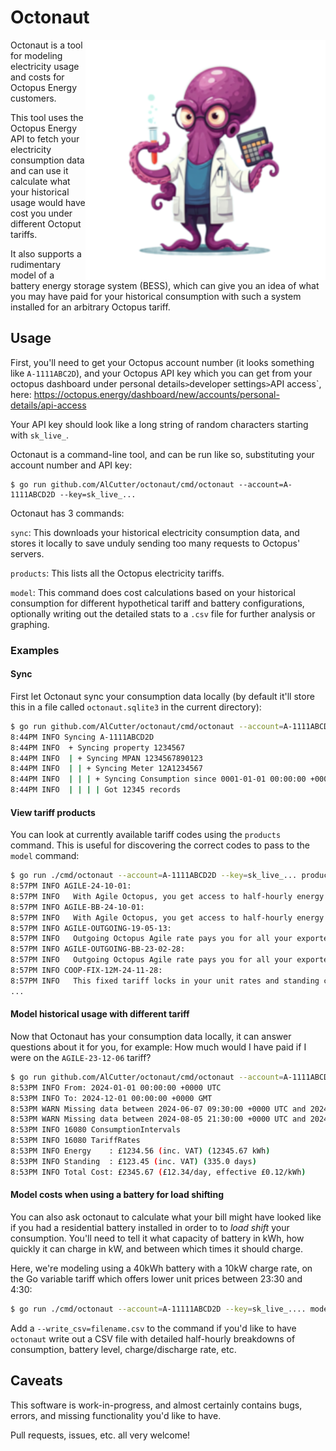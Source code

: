 # Octonaut

<img src="/images/octonaut.png" align="right" width="384" height="384">

Octonaut is a tool for modeling electricity usage and costs for Octopus Energy customers.

This tool uses the Octopus Energy API to fetch your electricity consumption data and can use it calculate what your historical usage would have cost you under different Octoput tariffs.

It also supports a rudimentary model of a battery energy storage system (BESS), which can give you an idea of what you may have paid for your historical consumption with such a system installed for an arbitrary Octopus tariff.

## Usage

First, you'll need to get your Octopus account number (it looks something like `A-1111ABC2D`), and your Octopus API key which you can get from your octopus dashboard under personal details` > `developer settings` > `API access`, here: https://octopus.energy/dashboard/new/accounts/personal-details/api-access

Your API key should look like a long string of random characters starting with `sk_live_`.

Octonaut is a command-line tool, and can be run like so, substituting your account number and API key:

```
$ go run github.com/AlCutter/octonaut/cmd/octonaut --account=A-1111ABCD2D --key=sk_live_...
```

Octonaut has 3 commands:

`sync`: This downloads your historical electricity consumption data, and stores it locally to save unduly sending too many requests to Octopus' servers.

`products`: This lists all the Octopus electricity tariffs.

`model`: This command does cost calculations based on your historical consumption for different hypothetical tariff and battery configurations, optionally writing out the detailed stats to a `.csv` file for further analysis or graphing.

### Examples

#### Sync

First let Octonaut sync your consumption data locally (by default it'll store this in a file called `octonaut.sqlite3` in the current directory):

```bash
$ go run github.com/AlCutter/octonaut/cmd/octonaut --account=A-1111ABCD2D --key=sk_live_... sync
8:44PM INFO Syncing A-1111ABCD2D
8:44PM INFO  + Syncing property 1234567
8:44PM INFO  | + Syncing MPAN 1234567890123
8:44PM INFO  | | + Syncing Meter 12A1234567
8:44PM INFO  | | | + Syncing Consumption since 0001-01-01 00:00:00 +0000 UTC
8:44PM INFO  | | | | Got 12345 records
```

#### View tariff products 

You can look at currently available tariff codes using the `products` command. This is useful for discovering the correct codes to pass to the `model` command:

```bash
$ go run ./cmd/octonaut --account=A-1111ABCD2D --key=sk_live_... products
8:57PM INFO AGILE-24-10-01:
8:57PM INFO   With Agile Octopus, you get access to half-hourly energy prices, tied to wholesale prices and updated daily.  The unit rate is capped at 100p/kWh (including VAT).
8:57PM INFO AGILE-BB-24-10-01:
8:57PM INFO   With Agile Octopus, you get access to half-hourly energy prices, tied to wholesale prices and updated daily.  The unit rate is capped at 100p/kWh (including VAT).
8:57PM INFO AGILE-OUTGOING-19-05-13:
8:57PM INFO   Outgoing Octopus Agile rate pays you for all your exported energy based on the day-ahead wholesale rate.
8:57PM INFO AGILE-OUTGOING-BB-23-02-28:
8:57PM INFO   Outgoing Octopus Agile rate pays you for all your exported energy based on the day-ahead wholesale rate.
8:57PM INFO COOP-FIX-12M-24-11-28:
8:57PM INFO   This fixed tariff locks in your unit rates and standing charges for 12 months with no exit fees.
...
```

#### Model historical usage with different tariff

Now that Octonaut has your consumption data locally, it can answer questions about it for you, for example: How much would I have paid if I were on the `AGILE-23-12-06` tariff?

```bash
$ go run github.com/AlCutter/octonaut/cmd/octonaut --account=A-1111ABCD2D --key=sk_live_... model --from=2024-01-01 --tariff=AGILE-23-12-06
8:53PM INFO From: 2024-01-01 00:00:00 +0000 UTC
8:53PM INFO To: 2024-12-01 00:00:00 +0000 GMT
8:53PM WARN Missing data between 2024-06-07 09:30:00 +0000 UTC and 2024-06-07 12:30:00 +0000 UTC, inserting zero usage intervals
8:53PM WARN Missing data between 2024-08-05 21:30:00 +0000 UTC and 2024-08-06 13:30:00 +0000 UTC, inserting zero usage intervals
8:53PM INFO 16080 ConsumptionIntervals
8:53PM INFO 16080 TariffRates
8:53PM INFO Energy    : £1234.56 (inc. VAT) (12345.67 kWh)
8:53PM INFO Standing  : £123.45 (inc. VAT) (335.0 days)
8:53PM INFO Total Cost: £2345.67 (£12.34/day, effective £0.12/kWh)
```


#### Model costs when using a battery for load shifting

You can also ask octonaut to calculate what your bill might have looked like if you had a residential battery installed in order to to _load shift_ your consumption.
You'll need to tell it what capacity of battery in kWh, how quickly it can charge in kW, and between which times it should charge.

Here, we're modeling using a 40kWh battery with a 10kW charge rate, on the Go variable tariff which offers lower unit prices between 23:30 and 4:30:

```bash
$ go run ./cmd/octonaut --account=A-11111ABCD2D --key=sk_live_.... model --from=2024-01-01 --tariff=GO-VAR-22-10-14 --battery_capacity=40 --battery_rate=10 --battery_charge="23.5-4.5"
```

Add a `--write_csv=filename.csv` to the command if you'd like to have `octonaut` write out a CSV file with detailed half-hourly breakdowns of consumption, battery level, charge/discharge rate, etc.

## Caveats

This software is work-in-progress, and almost certainly contains bugs, errors, and missing functionality you'd like to have.

Pull requests, issues, etc. all very welcome!

